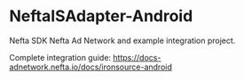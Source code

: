 # NeftaISAdapter-Android

Nefta SDK Nefta Ad Network and example integration project.

Complete integration guide: https://docs-adnetwork.nefta.io/docs/ironsource-android
